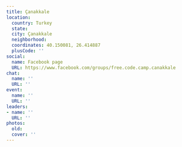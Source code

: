 ```yaml
---
title: Çanakkale
location:
  country: Turkey
  state: 
  city: Çanakkale
  neighborhood: 
  coordinates: 40.150081, 26.414887
  plusCode: ''
social:
  name: Facebook page
  URL: https://www.facebook.com/groups/free.code.camp.canakkale
chat:
  name: ''
  URL: ''
event:
  name: ''
  URL: ''
leaders:
- name: ''
  URL: ''
photos:
  old: 
  cover: ''
---
```

